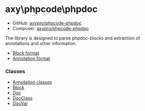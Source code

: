 # axy\phpcode\phpdoc
 
* GitHub: [axypro/phpcode-phpdoc](https://github.com/axypro/phpcode-phpdoc)
* Composer: [axypro/phpcode-phpdoc](https://packagist.org/packages/axy/phpcode-phpdoc)

The library is designed to parse phpdoc-blocks and extraction of annotations and other information.

* [Block format](block-format.md)
* [Annotation format](annotation-format.md)

### Classes

* [Annotation classes](tags.md)
* [Block](Block.md)
* [Doc](Doc.md)
* [DocClass](DocClass.md)
* [DocVar](DocVar.md)
